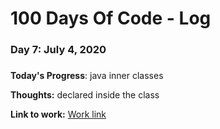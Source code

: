 # 100 Days Of Code - Log

### Day 7: July 4, 2020
##### 

**Today's Progress**: java inner classes

**Thoughts:** declared inside the class

**Link to work:** [Work link](https://github.com/pppatil7/100-days-of-code/commit/cbb7dcbebc3d15faff329d85c19e9c82ac4f8d3c)

